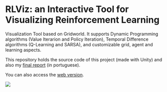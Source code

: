 # **RLViz**: an Interactive Tool for Visualizing Reinforcement Learning

Visualization Tool based on Gridworld. It supports Dynamic Programming algorithms (Value Iterarion and Policy Iteration), Temporal Difference algorithms (Q-Learning and SARSA), and customizable grid, agent and learning aspects.

This repository holds the source code of this project (made with Unity) and also my [final report](PGCIII_Relatorio_Final.pdf) (in portuguese).

You can also access the [web version](https://igornerest.github.io/rlviz-web/).


![](rlviz-demo.gif)